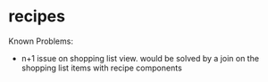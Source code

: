 # recipes

Known Problems:

- n+1 issue on shopping list view. would be solved by a join on the shopping list items with recipe components
